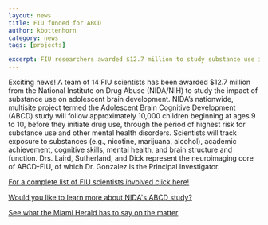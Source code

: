 ```yaml
---
layout: news
title: FIU funded for ABCD
author: kbottenhorn
category: news
tags: [projects]

excerpt: FIU researchers awarded $12.7 million to study substance use in adolescents.
---
```


Exciting news! A team of 14 FIU scientists has been awarded $12.7 million from the National Institute on Drug Abuse (NIDA/NIH) to study the impact of substance use on adolescent brain development. NIDA’s nationwide, multisite project termed the Adolescent Brain Cognitive Development (ABCD) study will follow approximately 10,000 children beginning at ages 9 to 10, before they initiate drug use, through the period of highest risk for substance use and other mental health disorders. Scientists will track exposure to substances (e.g., nicotine, marijuana, alcohol), academic achievement, cognitive skills, mental health, and brain structure and function. Drs. Laird, Sutherland, and Dick represent the neuroimaging core of ABCD-FIU, of which Dr. Gonzalez is the Principal Investigator.

[For a complete list of FIU scientists involved click here!](https://news.fiu.edu/2015/09/fiu-to-examine-substance-use-in-youths-as-part-of-national-landmark-study-on-brain-development/92605)

[Would you like to learn more about NIDA's ABCD study?](https://www.drugabuse.gov/news-events/news-releases/2015/09/nih-launches-landmark-study-substance-use-adolescent-brain-development)

[See what the Miami Herald has to say on the matter](http://www.miamiherald.com/news/health-care/article36828798.html)
